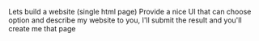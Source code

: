 Lets build a website (single html page)
Provide a nice UI that can choose option and describe my website to you, I'll submit the result and you'll create me that page
